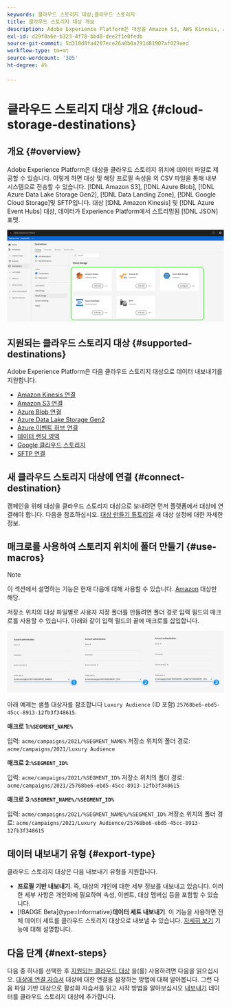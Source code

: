 ```yaml
---
keywords: 클라우드 스토리지 대상;클라우드 스토리지
title: 클라우드 스토리지 대상 개요
description: Adobe Experience Platform은 대상을 Amazon S3, AWS Kinesis, Azure Event Hubs 또는 SFTP 클라우드 스토리지 위치에 데이터 파일로 전달할 수 있습니다.
exl-id: d29f0a6e-b323-4f78-bbd0-dee2f1e0fedb
source-git-commit: 5d318d8fa4207ece26a8b0a291d81907af029aed
workflow-type: tm+mt
source-wordcount: '385'
ht-degree: 4%

---
```


# 클라우드 스토리지 대상 개요 {#cloud-storage-destinations}

## 개요 {#overview}

Adobe Experience Platform은 대상을 클라우드 스토리지 위치에 데이터 파일로 제공할 수 있습니다. 이렇게 하면 대상 및 해당 프로필 속성을 의 CSV 파일을 통해 내부 시스템으로 전송할 수 있습니다. [!DNL Amazon S3], [!DNL Azure Blob], [!DNL Azure Data Lake Storage Gen2], [!DNL Data Landing Zone], [!DNL Google Cloud Storage]및 SFTP입니다. 대상 [!DNL Amazon Kinesis] 및 [!DNL Azure Event Hubs] 대상, 데이터가 Experience Platform에서 스트리밍됨 [!DNL JSON] 포맷.

![Adobe 클라우드 스토리지 대상](../../assets/catalog/cloud-storage/cloud-storage-destinations.png)

## 지원되는 클라우드 스토리지 대상 {#supported-destinations}

Adobe Experience Platform은 다음 클라우드 스토리지 대상으로 데이터 내보내기를 지원합니다.

* [Amazon Kinesis 연결](amazon-kinesis.md)
* [Amazon S3 연결](amazon-s3.md)
* [Azure Blob 연결](azure-blob.md)
* [Azure Data Lake Storage Gen2](adls-gen2.md)
* [Azure 이벤트 허브 연결](azure-event-hubs.md)
* [데이터 랜딩 영역](data-landing-zone.md)
* [Google 클라우드 스토리지](google-cloud-storage.md)
* [SFTP 연결](sftp.md)

## 새 클라우드 스토리지 대상에 연결 {#connect-destination}

캠페인을 위해 대상을 클라우드 스토리지 대상으로 보내려면 먼저 플랫폼에서 대상에 연결해야 합니다. 다음을 참조하십시오. [대상 만들기 튜토리얼](../../ui/connect-destination.md) 새 대상 설정에 대한 자세한 정보.


## 매크로를 사용하여 스토리지 위치에 폴더 만들기 {#use-macros}

>[!NOTE]
>
> 이 섹션에서 설명하는 기능은 현재 다음에 대해 사용할 수 있습니다. [Amazon](amazon-s3.md) 대상만 해당.

저장소 위치의 대상 파일별로 사용자 지정 폴더를 만들려면 폴더 경로 입력 필드의 매크로를 사용할 수 있습니다. 아래와 같이 입력 필드의 끝에 매크로를 삽입합니다.

![매크로를 사용하여 저장소에 폴더를 만드는 방법](../../assets/catalog/cloud-storage/workflow/macros-folder-path.png)

아래 예제는 샘플 대상자를 참조합니다 `Luxury Audience` (ID 포함) `25768be6-ebd5-45cc-8913-12fb3f348615`.

**매크로 1:`%SEGMENT_NAME%`**

입력: `acme/campaigns/2021/%SEGMENT_NAME%`
저장소 위치의 폴더 경로: `acme/campaigns/2021/Luxury Audience`

**매크로 2:`%SEGMENT_ID%`**

입력: `acme/campaigns/2021/%SEGMENT_ID%`
저장소 위치의 폴더 경로: `acme/campaigns/2021/25768be6-ebd5-45cc-8913-12fb3f348615`

**매크로 3:`%SEGMENT_NAME%/%SEGMENT_ID%`**

입력: `acme/campaigns/2021/%SEGMENT_NAME%/%SEGMENT_ID%`
저장소 위치의 폴더 경로: `acme/campaigns/2021/Luxury Audience/25768be6-ebd5-45cc-8913-12fb3f348615`

## 데이터 내보내기 유형 {#export-type}

클라우드 스토리지 대상은 다음 내보내기 유형을 지원합니다.
* **프로필 기반 내보내기**. 즉, 대상의 개인에 대한 세부 정보를 내보내고 있습니다. 이러한 세부 사항은 개인화에 필요하며 속성, 이벤트, 대상 멤버십 등을 포함할 수 있습니다.
* [!BADGE Beta]{type=Informative}**데이터 세트 내보내기**. 이 기능을 사용하면 전체 데이터 세트를 클라우드 스토리지 대상으로 내보낼 수 있습니다. [자세히 보기](/help/destinations/ui/export-datasets.md) 기능에 대해 설명합니다.

## 다음 단계 {#next-steps}

다음 중 하나를 선택한 후 [지원되는 클라우드 대상](#supported-destinations) 을(를) 사용하려면 다음을 읽으십시오. [대상에 연결 자습서](/help/destinations/ui/connect-destination.md) 대상에 대한 연결을 설정하는 방법에 대해 알아봅니다. 그런 다음 파일 기반 대상으로 활성화 자습서를 읽고 시작 방법을 알아보십시오 [내보내기](/help/destinations/ui/activate-batch-profile-destinations.md) 데이터를 클라우드 스토리지 대상에 추가합니다.
